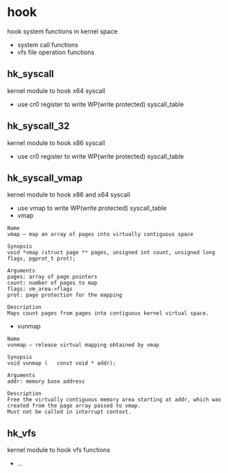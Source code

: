 # hook
hook system functions in kernel space
- system call functions
- vfs file operation functions

## hk_syscall
kernel module to hook x64 syscall
- use cr0 register to write WP(write protected) syscall_table

## hk_syscall_32
kernel module to hook x86 syscall
- use cr0 register to write WP(write protected) syscall_table

## hk_syscall_vmap
kernel module to hook x86 and x64 syscall
- use vmap to write WP(write protected) syscall_table
- vmap
```
Name
vmap — map an array of pages into virtually contiguous space

Synopsis
void *vmap (struct page ** pages, unsigned int count, unsigned long flags, pgprot_t prot);
 
Arguments
pages: array of page pointers
count: number of pages to map
flags: vm_area->flags
prot: page protection for the mapping

Description
Maps count pages from pages into contiguous kernel virtual space.
```
- vunmap
```
Name
vunmap — release virtual mapping obtained by vmap

Synopsis
void vunmap (	const void * addr);
 
Arguments
addr: memory base address

Description
Free the virtually contiguous memory area starting at addr, which was created from the page array passed to vmap.  
Must not be called in interrupt context.
```

## hk_vfs
kernel module to hook vfs functions
-  ...

